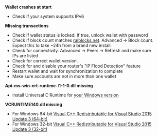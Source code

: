 **Wallet crashes at start**
* Check if your system supports IPv6

**Missing transactions**
* Check if wallet status is locked. If true, unlock wallet with password
* Check if block count matches [raiblocks.net](https://raiblocks.net).  Advanced -> Block count.  Expect this to take ~24h from a brand new install.
* Check for connectivity.  Advanced -> Peers -> Refresh and make sure IPs are listed
* Check for correct wallet version.
* Check for and disable your router's "IP Flood Detection" feature
* Restart wallet and wait for synchronization to complete
* Make sure accounts are not in more than one wallet

**Api-ms-win-crt-runtime-l1-1-0.dll missing**
* Install Universal C Runtime for [your Windows version](https://support.microsoft.com/en-us/help/3118401/update-for-universal-c-runtime-in-windows)

**VCRUNTIME140.dll missing**
* For Windows 64-bit
[Visual C++ Redistributable for Visual Studio 2015 Update 3 (64-bit)](https://download.microsoft.com/download/6/A/A/6AA4EDFF-645B-48C5-81CC-ED5963AEAD48/vc_redist.x64.exe)
* For Windows 32-bit
[Visual C++ Redistributable for Visual Studio 2015 Update 3 (32-bit)](https://download.microsoft.com/download/6/A/A/6AA4EDFF-645B-48C5-81CC-ED5963AEAD48/vc_redist.x86.exe)